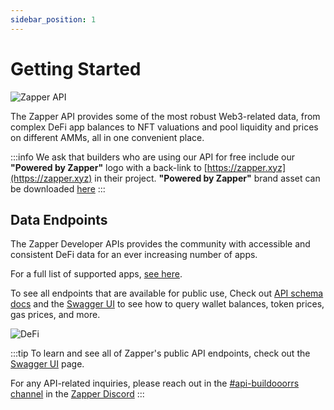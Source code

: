 ```yaml
---
sidebar_position: 1
---
```


# Getting Started

![Zapper API](../../static/img/assets/zapper_api_logo.png)

The Zapper API provides some of the most robust Web3-related data, 
from complex DeFi app balances to NFT valuations and  pool liquidity and prices on different AMMs, all in
one convenient place. 

:::info 
We ask that builders who are using our API for free include our **"Powered by Zapper"**
logo with a back-link to [https://zapper.xyz](https://zapper.xyz) in their project.
**"Powered by Zapper"** brand asset can be downloaded
[here](../docs/brand-assets.md)
:::

## Data Endpoints

The Zapper Developer APIs provides the community with accessible and consistent
DeFi data for an ever increasing number of apps.

For a full list of supported apps, [see here](https://zapper.xyz/protocols).

To see all endpoints that are available for public use, Check out [API schema docs](https://studio.zapper.xyz/docs/apis/api-syntax) and the
[Swagger UI](https://api.zapper.xyz/api) to see how to query
wallet balances, token prices, gas prices, and more.

![DeFi](../../static/img/assets/data_api.png)

:::tip
To learn and see all of Zapper's public API endpoints, check out the
[Swagger UI](https://api.zapper.xyz/api) page.

For any API-related inquiries, please reach out in the
[#api-buildooorrs channel](https://discord.com/channels/647279669388771329/650654989202489354)
in the [Zapper Discord](https://zapper.xyz/discord)
:::
